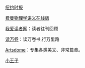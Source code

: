 [纽约时报](https://www.nytimes.com/)

[费曼物理学讲义在线版](http://www.feynmanlectures.caltech.edu/)

[我爱读者网](http://www.52duzhe.com)：读者往刊回顾

[读万卷](https://www.duwanjuan.cn/)：读万卷书,行万里路

[Artsdome](http://www.artsdome.com/)：专集各类美文、非常篇章。

[小王子](http://www.xiaowangzi.org/)

[]()
[]()
[]()
[]()
[]()
[]()
[]()
[]()
[]()
[]()
[]()
[]()
[]()